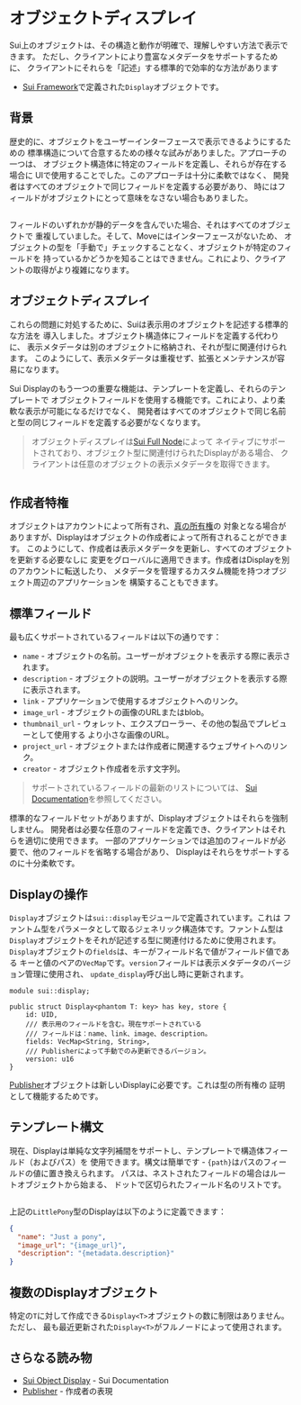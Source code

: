 # オブジェクトディスプレイ

Sui上のオブジェクトは、その構造と動作が明確で、理解しやすい方法で表示できます。
ただし、クライアントにより豊富なメタデータをサポートするために、
クライアントにそれらを「記述」する標準的で効率的な方法があります
- [Sui Framework](./sui-framework)で定義された`Display`オブジェクトです。

## 背景

歴史的に、オブジェクトをユーザーインターフェースで表示できるようにするための
標準構造について合意するための様々な試みがありました。アプローチの一つは、
オブジェクト構造体に特定のフィールドを定義し、それらが存在する場合に
UIで使用することでした。このアプローチは十分に柔軟ではなく、
開発者はすべてのオブジェクトで同じフィールドを定義する必要があり、
時にはフィールドがオブジェクトにとって意味をなさない場合もありました。

```move file=packages/samples/sources/programmability/display.move anchor=background

```

フィールドのいずれかが静的データを含んでいた場合、それはすべてのオブジェクトで
重複していました。そして、Moveにはインターフェースがないため、
オブジェクトの型を「手動で」チェックすることなく、オブジェクトが特定のフィールドを
持っているかどうかを知ることはできません。これにより、クライアントの取得がより複雑になります。

## オブジェクトディスプレイ

これらの問題に対処するために、Suiは表示用のオブジェクトを記述する標準的な方法を
導入しました。オブジェクト構造体にフィールドを定義する代わりに、
表示メタデータは別のオブジェクトに格納され、それが型に関連付けられます。
このようにして、表示メタデータは重複せず、拡張とメンテナンスが容易になります。

Sui Displayのもう一つの重要な機能は、テンプレートを定義し、それらのテンプレートで
オブジェクトフィールドを使用する機能です。これにより、より柔軟な表示が可能になるだけでなく、
開発者はすべてのオブジェクトで同じ名前と型の同じフィールドを定義する必要がなくなります。

> オブジェクトディスプレイは[Sui Full Node](https://docs.sui.io/guides/operator/sui-full-node)によって
> ネイティブにサポートされており、オブジェクト型に関連付けられたDisplayがある場合、
> クライアントは任意のオブジェクトの表示メタデータを取得できます。

```move file=packages/samples/sources/programmability/display.move anchor=hero

```

## 作成者特権

オブジェクトはアカウントによって所有され、[真の所有権](./../object/ownership#account-owner-or-single-owner)の
対象となる場合がありますが、Displayはオブジェクトの作成者によって所有されることができます。
このようにして、作成者は表示メタデータを更新し、すべてのオブジェクトを更新する必要なしに
変更をグローバルに適用できます。作成者はDisplayを別のアカウントに転送したり、
メタデータを管理するカスタム機能を持つオブジェクト周辺のアプリケーションを
構築することもできます。

## 標準フィールド

最も広くサポートされているフィールドは以下の通りです：

- `name` - オブジェクトの名前。ユーザーがオブジェクトを表示する際に表示されます。
- `description` - オブジェクトの説明。ユーザーがオブジェクトを表示する際に表示されます。
- `link` - アプリケーションで使用するオブジェクトへのリンク。
- `image_url` - オブジェクトの画像のURLまたはblob。
- `thumbnail_url` - ウォレット、エクスプローラー、その他の製品でプレビューとして使用する
  より小さな画像のURL。
- `project_url` - オブジェクトまたは作成者に関連するウェブサイトへのリンク。
- `creator` - オブジェクト作成者を示す文字列。

> サポートされているフィールドの最新のリストについては、
> [Sui Documentation](https://docs.sui.io/standards/display)を参照してください。

標準的なフィールドセットがありますが、Displayオブジェクトはそれらを強制しません。
開発者は必要な任意のフィールドを定義でき、クライアントはそれらを適切に使用できます。
一部のアプリケーションでは追加のフィールドが必要で、他のフィールドを省略する場合があり、
Displayはそれらをサポートするのに十分柔軟です。

## Displayの操作

`Display`オブジェクトは`sui::display`モジュールで定義されています。これは
ファントム型をパラメータとして取るジェネリック構造体です。ファントム型は
`Display`オブジェクトをそれが記述する型に関連付けるために使用されます。
`Display`オブジェクトの`fields`は、キーがフィールド名で値がフィールド値である
キーと値のペアの`VecMap`です。`version`フィールドは表示メタデータのバージョン管理に使用され、
`update_display`呼び出し時に更新されます。

```move
module sui::display;

public struct Display<phantom T: key> has key, store {
    id: UID,
    /// 表示用のフィールドを含む。現在サポートされている
    /// フィールドは：name、link、image、description。
    fields: VecMap<String, String>,
    /// Publisherによって手動でのみ更新できるバージョン。
    version: u16
}
```

[Publisher](./publisher)オブジェクトは新しいDisplayに必要です。これは型の所有権の
証明として機能するためです。

## テンプレート構文

現在、Displayは単純な文字列補間をサポートし、テンプレートで構造体フィールド（およびパス）を
使用できます。構文は簡単です - `{path}`はパスのフィールドの値に置き換えられます。
パスは、ネストされたフィールドの場合はルートオブジェクトから始まる、
ドットで区切られたフィールド名のリストです。

```move file=packages/samples/sources/programmability/display.move anchor=nested

```

上記の`LittlePony`型のDisplayは以下のように定義できます：

```json
{
  "name": "Just a pony",
  "image_url": "{image_url}",
  "description": "{metadata.description}"
}
```

## 複数のDisplayオブジェクト

特定の`T`に対して作成できる`Display<T>`オブジェクトの数に制限はありません。ただし、
最も最近更新された`Display<T>`がフルノードによって使用されます。

## さらなる読み物

- [Sui Object Display](https://docs.sui.io/standards/display) - Sui Documentation
- [Publisher](./publisher) - 作成者の表現
